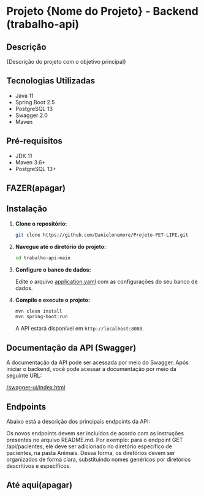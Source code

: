 # Projeto {Nome do Projeto} - Backend (trabalho-api)

## Descrição

{Descrição do projeto com o objetivo principal}

## Tecnologias Utilizadas

- Java 11
- Spring Boot 2.5
- PostgreSQL 13
- Swagger 2.0
- Maven

## Pré-requisitos

- JDK 11
- Maven 3.6+
- PostgreSQL 13+

## FAZER(apagar)
## Instalação

1. **Clone o repositório:**

   ```bash
   git clone https://github.com/Danielonemore/Projeto-PET-LIFE.git
   ```

2. **Navegue até o diretório do projeto:**

   ```bash
   cd trabalho-api-main
   ```

3. **Configure o banco de dados:**

   Edite o arquivo [application.yaml](src/main/resources/application.yaml) com as configurações do seu banco de dados.

4. **Compile e execute o projeto:**

   ```bash
   mvn clean install
   mvn spring-boot:run
   ```

   A API estará disponível em `http://localhost:8080`.

## Documentação da API (Swagger)

A documentação da API pode ser acessada por meio do Swagger. Após iniciar o backend, você pode acessar a documentação por meio da seguinte URL:

[/swagger-ui/index.html](https://app.swaggerhub.com/apis/DANIELFPDOSSANTOS17/PetLife/1.0.0#/Veterinario)

## Endpoints

Abaixo está a descrição dos principais endpoints da API:

Os novos endpoints devem ser incluídos de acordo com as instruções presentes no arquivo README.md. Por exemplo: para o endpoint GET /api/pacientes, ele deve ser adicionado no diretório específico de pacientes, na pasta Animais. Dessa forma, os diretórios devem ser organizados de forma clara, substituindo nomes genéricos por diretórios descritivos e específicos. 

## Até aqui(apagar)